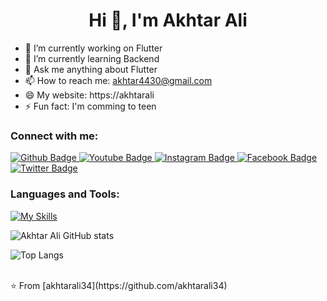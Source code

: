  <h1 align="center">Hi 👋, I'm Akhtar Ali</h1>

- 🔭 I’m currently working on Flutter
- 🌱 I’m currently learning Backend
- 💬 Ask me anything about Flutter 
- 📫 How to reach me: akhtar4430@gmail.com
- 😄 My website: https://akhtarali
- ⚡ Fun fact: I'm comming to teen
  
### Connect with me:
<div id="badges">
  <a href="https://github.com/akhtarali34">
    <img src="https://img.shields.io/badge/Github-white?style=for-the-badge&logo=Github&logoColor=black" alt="Github Badge"/>
  </a>
  <a href="https://www.youtube.com">
    <img src="https://img.shields.io/badge/YouTube-red?style=for-the-badge&logo=youtube&logoColor=white" alt="Youtube Badge"/>
  </a>
   <a href="https://www.instagram.com">
    <img src="https://img.shields.io/badge/Instagram-purple?style=for-the-badge&logo=instagram&logoColor=white" alt="Instagram Badge"/>
  </a>
   <a href="https://fb.com">
    <img src="https://img.shields.io/badge/Facebook-blue?style=for-the-badge&logo=facebook&logoColor=white" alt="Facebook Badge"/>
  </a>
   <a href="https://twitter.com">
    <img src="https://img.shields.io/badge/Twitter-blue?style=for-the-badge&logo=twitter&logoColor=white" alt="Twitter Badge"/>
  </a>
</div>

### Languages and Tools:
[![My Skills](https://skillicons.dev/icons?i=flutter,dart,firebase,github,git,express,postman,mongodb,figma,nodejs,js,xd&perline=5)](https://skillicons.dev)

![Akhtar Ali GitHub stats](https://github-readme-stats.vercel.app/api?username=akhtarali34&show_icons=true&theme=dark)

![Top Langs](https://github-readme-stats.vercel.app/api/top-langs/?username=akhtarali34&theme=dark)


<br>
⭐️ From [akhtarali34](https://github.com/akhtarali34)
